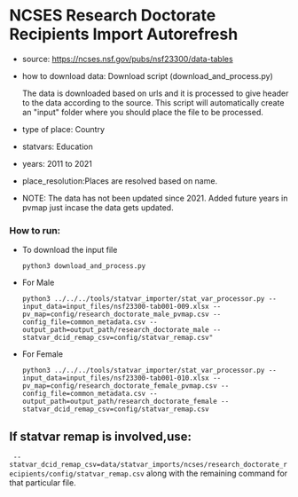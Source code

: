 # NCSES Research Doctorate Recipients Import Autorefresh

- source: https://ncses.nsf.gov/pubs/nsf23300/data-tables

- how to download data: Download script (download_and_process.py)
    
    The data is downloaded based on urls and it is processed to give header to the data according to the source.
    This script will automatically create an "input" folder where you should place the file to be processed.

- type of place: Country

- statvars: Education

- years: 2011 to 2021

- place_resolution:Places are resolved based on name.

- NOTE: The data has not been updated since 2021. Added future years in pvmap just incase the data gets updated.

### How to run:

- To download the input file

    `python3 download_and_process.py`

- For Male

    `python3 ../../../tools/statvar_importer/stat_var_processor.py --input_data=input_files/nsf23300-tab001-009.xlsx --pv_map=config/research_doctorate_male_pvmap.csv --config_file=common_metadata.csv --output_path=output_path/research_doctorate_male --statvar_dcid_remap_csv=config/statvar_remap.csv"`

- For Female

    `python3 ../../../tools/statvar_importer/stat_var_processor.py --input_data=input_files/nsf23300-tab001-010.xlsx --pv_map=config/research_doctorate_female_pvmap.csv --config_file=common_metadata.csv --output_path=output_path/research_doctorate_female --statvar_dcid_remap_csv=config/statvar_remap.csv`


## If statvar remap is involved,use:
` --statvar_dcid_remap_csv=data/statvar_imports/ncses/research_doctorate_recipients/config/statvar_remap.csv` along with the remaining command for that particular file.